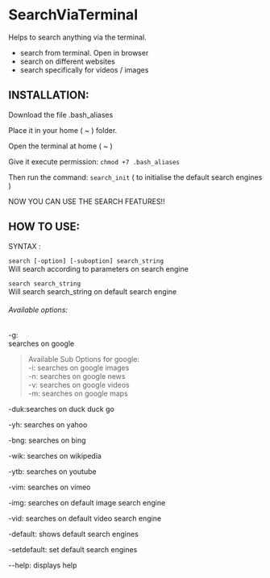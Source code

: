 # SearchViaTerminal
Helps to search anything via the terminal.
* search from terminal. Open in browser
* search on different websites
* search specifically for videos / images

## INSTALLATION:
Download the file .bash_aliases

Place it in your home ( ~ ) folder.

Open the terminal at home ( ~ )

Give it execute permission:
  `chmod +7 .bash_aliases`

Then run the command:
  `search_init`
( to initialise the default search engines )

NOW YOU CAN USE THE SEARCH FEATURES!!

## HOW TO USE:
  SYNTAX :
  
  `search [-option] [-suboption] search_string`\
          Will search according to parameters on search engine
          
  `search search_string`\
          Will search search_string on default search engine
          
###### Available options:

-g: \
          searches on google

> Available Sub Options for google:\
                  -i: 
                      searches on google images\
                  -n: 
                      searches on google news\
                  -v: 
                      searches on google videos\
                  -m: 
                      searches on google maps

-duk:searches on duck duck go
   
 -yh:  searches on yahoo

 -bng: searches on bing

 -wik: searches on wikipedia

 -ytb: searches on youtube

 -vim: searches on vimeo

 -img: searches on default image search engine

 -vid: searches on default video search engine

 -default: shows default search engines

 -setdefault: set default search engines

 --help: displays help
